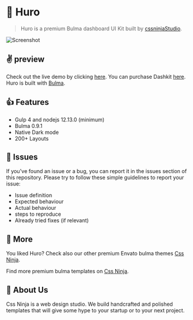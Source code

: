 # 👋 Huro
> Huro is a premium Bulma dashboard UI Kit built by [cssninjaStudio](https://cssninja.io).

![Screenshot](https://media.cssninja.io/products/huro/product.png "Huro")

## ✌️ preview

Check out the live demo by clicking [here](https://huro.cssninja.io). 
You can purchase Dashkit [here](https://cssninja.io/envato/huro). 
Huro is built with [Bulma](https://bulma.io).

## 👍 Features

* Gulp 4 and nodejs 12.13.0 (minimum)
* Bulma 0.9.1
* Native Dark mode
* 200+ Layouts

## 🍔 Issues

If you've found an issue or a bug, you can report it in the issues section of this repository. Please try to follow these simple guidelines to report your issue:

* Issue definition
* Expected behaviour
* Actual behaviour
* steps to reproduce
* Already tried fixes (if relevant)

## 🎉 More

You liked Huro? Check also our other premium Envato bulma themes [Css Ninja](https://themeforest.net/user/cssninjastudio/portfolio).

Find more premium bulma templates on [Css Ninja](https://cssninja.io/category/all).

## 🚀 About Us

Css Ninja is a web design studio. We build handcrafted and polished templates that will give some hype to your startup or to your next project.
